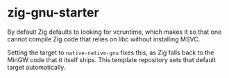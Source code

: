 # zig-gnu-starter

By default Zig defaults to looking for vcruntime, which makes it so that one
cannot compile Zig code that relies on libc without installing MSVC.

Setting the target to `native-native-gnu` fixes this, as Zig falls back to the
MinGW code that it itself ships. This template repository sets that default
target automatically.
